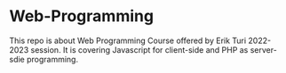 # Web-Programming
This repo is about Web Programming Course offered by Erik Turi 2022-2023 session. It is covering Javascript for client-side and PHP as server-sdie programming.

